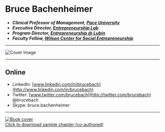 # Bruce Bachenheimer
- **_Clinical Professor of Management, [Pace University](http://www.pace.edu)_**
- **_Executive Director, [Entrepreneurship Lab](http://www.elab.nyc)_**
- **_Program Director, [Entrepreneurship @ Lubin](http://www.pace.edu/lubin/departments-and-research-centers/entrepreneurship-lubin)_**
- **_Faculty Fellow, [Wilson Center for Social Entrepreneurship](http://www.pace.edu/wilsoncenter)_**

---

![Cover Image](images/index.jpg)

---

## Online
- LinkedIn: [www.linkedin.com/in/brucebach](http://www.linkedin.com/in/brucebach)
- Twitter:  [www.twitter.com/brucebach](http://twitter.com/brucebach) @brucebach
- Skype:    bruce.bachenheimer

---

[![Book cover](images/bookcover.jpg)  
Click to download sample chapter (co-authored)](files/Entrepreneurship-SampleChapter.pdf)
